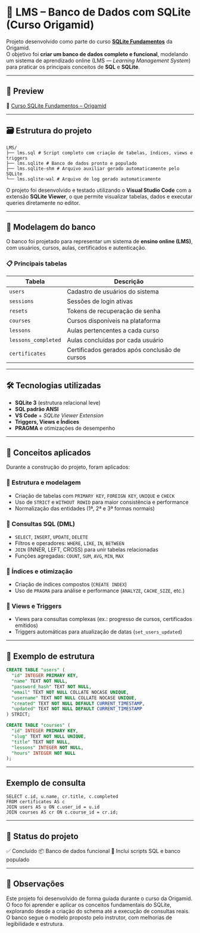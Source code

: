 # 🧩 LMS – Banco de Dados com SQLite (Curso Origamid)

Projeto desenvolvido como parte do curso **[SQLite Fundamentos](https://www.origamid.com/curso/sqlite-fundamentos/)** da Origamid.  
O objetivo foi **criar um banco de dados completo e funcional**, modelando um sistema de aprendizado online (LMS — *Learning Management System*) para praticar os principais conceitos de **SQL** e **SQLite**.

---

## 🚀 Preview

🔗 [Curso SQLite Fundamentos – Origamid](https://www.origamid.com/curso/sqlite-fundamentos/)

---

## 🗃️ Estrutura do projeto

```
LMS/
├── lms.sql # Script completo com criação de tabelas, índices, views e triggers
├── lms.sqlite # Banco de dados pronto e populado
├── lms.sqlite-shm # Arquivo auxiliar gerado automaticamente pelo SQLite
└── lms.sqlite-wal # Arquivo de log gerado automaticamente
```


O projeto foi desenvolvido e testado utilizando o **Visual Studio Code** com a extensão **SQLite Viewer**, o que permite visualizar tabelas, dados e executar queries diretamente no editor.

---

## 🧱 Modelagem do banco

O banco foi projetado para representar um sistema de **ensino online (LMS)**, com usuários, cursos, aulas, certificados e autenticação.

### 📋 Principais tabelas
| Tabela | Descrição |
|--------|------------|
| `users` | Cadastro de usuários do sistema |
| `sessions` | Sessões de login ativas |
| `resets` | Tokens de recuperação de senha |
| `courses` | Cursos disponíveis na plataforma |
| `lessons` | Aulas pertencentes a cada curso |
| `lessons_completed` | Aulas concluídas por cada usuário |
| `certificates` | Certificados gerados após conclusão de cursos |

---

## 🛠 Tecnologias utilizadas

- **SQLite 3** (estrutura relacional leve)
- **SQL padrão ANSI**
- **VS Code** + *SQLite Viewer Extension*
- **Triggers, Views e Índices**
- **PRAGMA** e otimizações de desempenho

---

## 🎯 Conceitos aplicados

Durante a construção do projeto, foram aplicados:

### 🔹 Estrutura e modelagem
- Criação de tabelas com `PRIMARY KEY`, `FOREIGN KEY`, `UNIQUE` e `CHECK`
- Uso de `STRICT` e `WITHOUT ROWID` para maior consistência e performance
- Normalização das entidades (1ª, 2ª e 3ª formas normais)

### 🔹 Consultas SQL (DML)
- `SELECT`, `INSERT`, `UPDATE`, `DELETE`
- Filtros e operadores: `WHERE`, `LIKE`, `IN`, `BETWEEN`
- `JOIN` (INNER, LEFT, CROSS) para unir tabelas relacionadas
- Funções agregadas: `COUNT`, `SUM`, `AVG`, `MIN`, `MAX`

### 🔹 Índices e otimização
- Criação de índices compostos (`CREATE INDEX`)
- Uso de `PRAGMA` para análise e performance (`ANALYZE`, `CACHE_SIZE`, etc.)

### 🔹 Views e Triggers
- Views para consultas complexas (ex.: progresso de cursos, certificados emitidos)
- Triggers automáticas para atualização de datas (`set_users_updated`)

---

## 🧩 Exemplo de estrutura

```sql
CREATE TABLE "users" (
  "id" INTEGER PRIMARY KEY,
  "name" TEXT NOT NULL,
  "password_hash" TEXT NOT NULL,
  "email" TEXT NOT NULL COLLATE NOCASE UNIQUE,
  "username" TEXT NOT NULL COLLATE NOCASE UNIQUE,
  "created" TEXT NOT NULL DEFAULT CURRENT_TIMESTAMP,
  "updated" TEXT NOT NULL DEFAULT CURRENT_TIMESTAMP
) STRICT;

CREATE TABLE "courses" (
  "id" INTEGER PRIMARY KEY,
  "slug" TEXT NOT NULL UNIQUE,
  "title" TEXT NOT NULL,
  "lessons" INTEGER NOT NULL,
  "hours" INTEGER NOT NULL
);
```

---

## Exemplo de consulta

```-- Exibe certificados completos (usuário + curso)
SELECT c.id, u.name, cr.title, c.completed
FROM certificates AS c
JOIN users AS u ON c.user_id = u.id
JOIN courses AS cr ON c.course_id = cr.id;
```

---

## 📂 Status do projeto
✅ Concluído
📦 Banco de dados funcional
🧠 Inclui scripts SQL e banco populado

---

## 📝 Observações

Este projeto foi desenvolvido de forma guiada durante o curso da Origamid.
O foco foi aprender e aplicar os conceitos fundamentais do SQLite, explorando desde a criação do schema até a execução de consultas reais.
O banco segue o modelo proposto pelo instrutor, com melhorias de legibilidade e estrutura.

